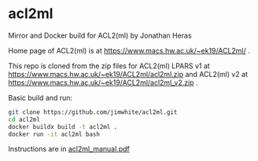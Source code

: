 # acl2ml
Mirror and Docker build for ACL2(ml) by Jonathan Heras

Home page of ACL2(ml) is at https://www.macs.hw.ac.uk/~ek19/ACL2ml/ .

This repo is cloned from the zip files for ACL2(ml) LPARS v1 at https://www.macs.hw.ac.uk/~ek19/ACL2ml/acl2ml.zip and ACL2(ml) v2 at https://www.macs.hw.ac.uk/~ek19/ACL2ml/acl2ml_v2.zip .

Basic build and run:
```bash
git clone https://github.com/jimwhite/acl2ml.git
cd acl2ml
docker buildx build -t acl2ml .
docker run -it acl2ml bash
```

Instructions are in [acl2ml_manual.pdf](./manual/acl2ml_manual.pdf)
